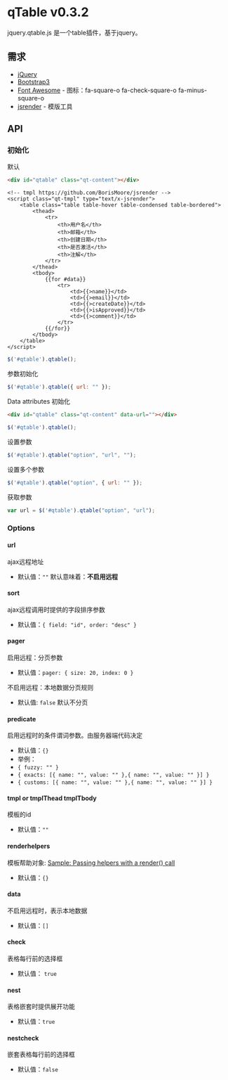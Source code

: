 # qTable v0.3.2

jquery.qtable.js 是一个table插件，基于jquery。

## 需求
 - [jQuery](http://jquery.com/)
 - [Bootstrap3](http://getbootstrap.com/)
 - [Font Awesome](http://fontawesome.io/) - 图标：fa-square-o fa-check-square-o fa-minus-square-o
 - [jsrender](https://github.com/BorisMoore/jsrender) - 模版工具

## API

### 初始化

默认
```html
<div id="qtable" class="qt-content"></div>
```
```
<!-- tmpl https://github.com/BorisMoore/jsrender -->
<script class="qt-tmpl" type="text/x-jsrender">
    <table class="table table-hover table-condensed table-bordered">
        <thead>
            <tr>
                <th>用户名</th>
                <th>邮箱</th>
                <th>创建日期</th>
                <th>是否激活</th>
                <th>注解</th>
            </tr>
        </thead>
        <tbody>
            {{for #data}}
                <tr>
                    <td>{{>name}}</td>
                    <td>{{>email}}</td>
                    <td>{{>createDate}}</td>
                    <td>{{>isApproved}}</td>
                    <td>{{>comment}}</td>
                </tr>
            {{/for}}
        </tbody>
    </table>
</script>
```
```js
$('#qtable').qtable();
```

参数初始化
```js
$('#qtable').qtable({ url: "" });
```

Data attributes 初始化

```html
<div id="qtable" class="qt-content" data-url=""></div>
```
```js
$('#qtable').qtable();
```

设置参数
```js
$('#qtable').qtable("option", "url", "");
```
设置多个参数
```js
$('#qtable').qtable("option", { url: "" });
```
获取参数
```js
var url = $('#qtable').qtable("option", "url");
```

### Options

#### url
ajax远程地址
- 默认值：`""` 默认意味着：**不启用远程**

#### sort
ajax远程调用时提供的字段排序参数
- 默认值：`{ field: "id", order: "desc" }`

#### pager
启用远程：分页参数
- 默认值：`pager: { size: 20, index: 0 }`

不启用远程：本地数据分页规则
- 默认值: `false` 默认不分页

#### predicate
启用远程时的条件谓词参数。由服务器端代码决定
- 默认值：`{}`
- 举例：
 - `{ fuzzy: "" }`
 - `{ exacts: [{ name: "", value: "" },{ name: "", value: "" }] }`
 - `{ customs: [{ name: "", value: "" },{ name: "", value: "" }] }`

#### tmpl or tmplThead tmplTbody
模板的id
- 默认值：`""`

#### renderhelpers
模板帮助对象: [Sample: Passing helpers with a render() call](http://www.jsviews.com/#helpers)
- 默认值：`{}`

#### data
不启用远程时，表示本地数据
- 默认值：`[]`

#### check
表格每行前的选择框
- 默认值： `true`

#### nest
表格嵌套时提供展开功能
- 默认值：`true`

#### nestcheck
嵌套表格每行前的选择框
- 默认值：`false`